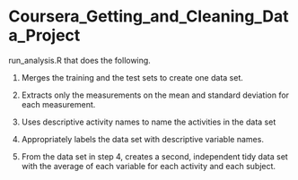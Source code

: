 # Coursera_Getting_and_Cleaning_Data_Project

run_analysis.R that does the following.

1. Merges the training and the test sets to create one data set.

2. Extracts only the measurements on the mean and standard deviation for each measurement.

3. Uses descriptive activity names to name the activities in the data set

3. Appropriately labels the data set with descriptive variable names.

4. From the data set in step 4, creates a second, independent tidy data set with the average of each variable for each activity and each subject.
